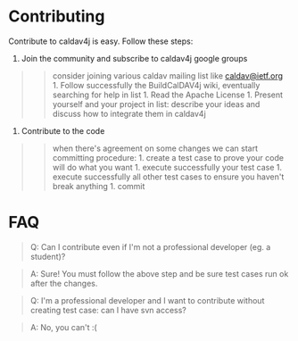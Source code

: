# Contributing #

Contribute to caldav4j is easy. Follow these steps:

  1. Join the community and subscribe to caldav4j google groups
> > consider joining various caldav mailing list like <caldav@ietf.org>
    1. Follow successfully the BuildCalDAV4j wiki, eventually searching for help in list
    1. Read the Apache License
    1. Present yourself and your project in list: describe your ideas and discuss how to integrate them in caldav4j

  1. Contribute to the code
> > when there's agreement on some changes we can start committing procedure:
    1. create a test case to prove your code will do what you want
    1. execute successfully your test case
    1. execute successfully all other test cases to ensure you haven't break anything
    1. commit


# FAQ #


> Q: Can I contribute even if I'm not a professional developer (eg. a student)?

> A: Sure! You must follow the above step and be sure test cases run ok after the changes.

> Q: I'm a professional developer and I want to contribute without creating test case: can I have svn access?

> A: No, you can't :(